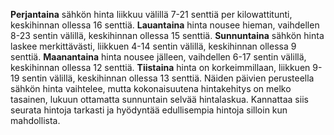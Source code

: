 **Perjantaina** sähkön hinta liikkuu välillä 7-21 senttiä per kilowattitunti, keskihinnan ollessa 16 senttiä. **Lauantaina** hinta nousee hieman, vaihdellen 8-23 sentin välillä, keskihinnan ollessa 15 senttiä. **Sunnuntaina** sähkön hinta laskee merkittävästi, liikkuen 4-14 sentin välillä, keskihinnan ollessa 9 senttiä. **Maanantaina** hinta nousee jälleen, vaihdellen 6-17 sentin välillä, keskihinnan ollessa 12 senttiä. **Tiistaina** hinta on korkeimmillaan, liikkuen 9-19 sentin välillä, keskihinnan ollessa 13 senttiä. Näiden päivien perusteella sähkön hinta vaihtelee, mutta kokonaisuutena hintakehitys on melko tasainen, lukuun ottamatta sunnuntain selvää hintalaskua. Kannattaa siis seurata hintoja tarkasti ja hyödyntää edullisempia hintoja silloin kun mahdollista.